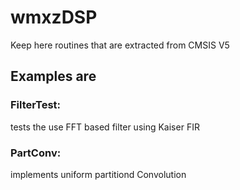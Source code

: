 # wmxzDSP
Keep here routines that are extracted from CMSIS V5

## Examples are

### FilterTest: 
tests the use FFT based filter using Kaiser FIR
### PartConv:
implements uniform partitiond Convolution
